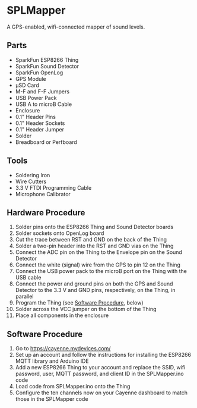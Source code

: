 # SPLMapper
A GPS-enabled, wifi-connected mapper of sound levels.

## Parts
- SparkFun ESP8266 Thing
- SparkFun Sound Detector
- SparkFun OpenLog
- GPS Module
- µSD Card
- M-F and F-F Jumpers
- USB Power Pack
- USB A to microB Cable
- Enclosure
- 0.1" Header Pins
- 0.1" Header Sockets
- 0.1" Header Jumper
- Solder
- Breadboard or Perfboard

## Tools
- Soldering Iron
- Wire Cutters
- 3.3 V FTDI Programming Cable
- Microphone Calibrator

## Hardware Procedure
1. Solder pins onto the ESP8266 Thing and Sound Detector boards
2. Solder sockets onto OpenLog board
3. Cut the trace between RST and GND on the back of the Thing
4. Solder a two-pin header into the RST and GND vias on the Thing
5. Connect the ADC pin on the Thing to the Envelope pin on the Sound Detector
6. Connect the white (signal) wire from the GPS to pin 12 on the Thing
7. Connect the USB power pack to the microB port on the Thing with the USB cable
8. Connect the power and ground pins on both the GPS and Sound Detector to the 3.3 V and GND pins, respectively, on the Thing, in parallel
9. Program the Thing (see [Software Procedure](#software-procedure), below)
10. Solder across the VCC jumper on the bottom of the Thing
11. Place all components in the enclosure

## Software Procedure
1. Go to https://cayenne.mydevices.com/
2. Set up an account and follow the instructions for installing the ESP8266 MQTT library and Arduino IDE
3. Add a new ESP8266 Thing to your account and replace the SSID, wifi password, user, MQTT password, and client ID in the SPLMapper.ino code
4. Load code from SPLMapper.ino onto the Thing
5. Configure the ten channels now on your Cayenne dashboard to match those in the SPLMapper code
